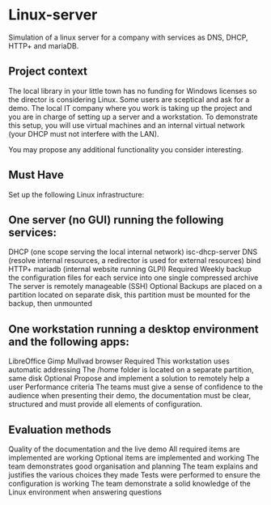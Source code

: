# Linux-server
Simulation of a linux server for a company with services as DNS, DHCP, HTTP+ and mariaDB.

## Project context
The local library in your little town has no funding for Windows licenses so the director is considering Linux. Some users are sceptical and ask for a demo. The local IT company where you work is taking up the project and you are in charge of setting up a server and a workstation. To demonstrate this setup, you will use virtual machines and an internal virtual network (your DHCP must not interfere with the LAN).

You may propose any additional functionality you consider interesting.

##  Must Have
Set up the following Linux infrastructure:

## One server (no GUI) running the following services:

DHCP (one scope serving the local internal network) isc-dhcp-server
DNS (resolve internal resources, a redirector is used for external resources) bind
HTTP+ mariadb (internal website running GLPI)
Required
Weekly backup the configuration files for each service into one single compressed archive
The server is remotely manageable (SSH)
Optional
Backups are placed on a partition located on separate disk, this partition must be mounted for the backup, then unmounted <br>
## One workstation running a desktop environment and the following apps:

LibreOffice
Gimp
Mullvad browser
Required
This workstation uses automatic addressing
The /home folder is located on a separate partition, same disk
Optional
Propose and implement a solution to remotely help a user
Performance criteria
The teams must give a sense of confidence to the audience when presenting their demo, the documentation must be clear, structured and must provide all elements of configuration.

## Evaluation methods
Quality of the documentation and the live demo
All required items are implemented are working
Optional items are implemented and working
The team demonstrates good organisation and planning
The team explains and justifies the various choices they made
Tests were performed to ensure the configuration is working
The team demonstrate a solid knowledge of the Linux environment when answering questions
